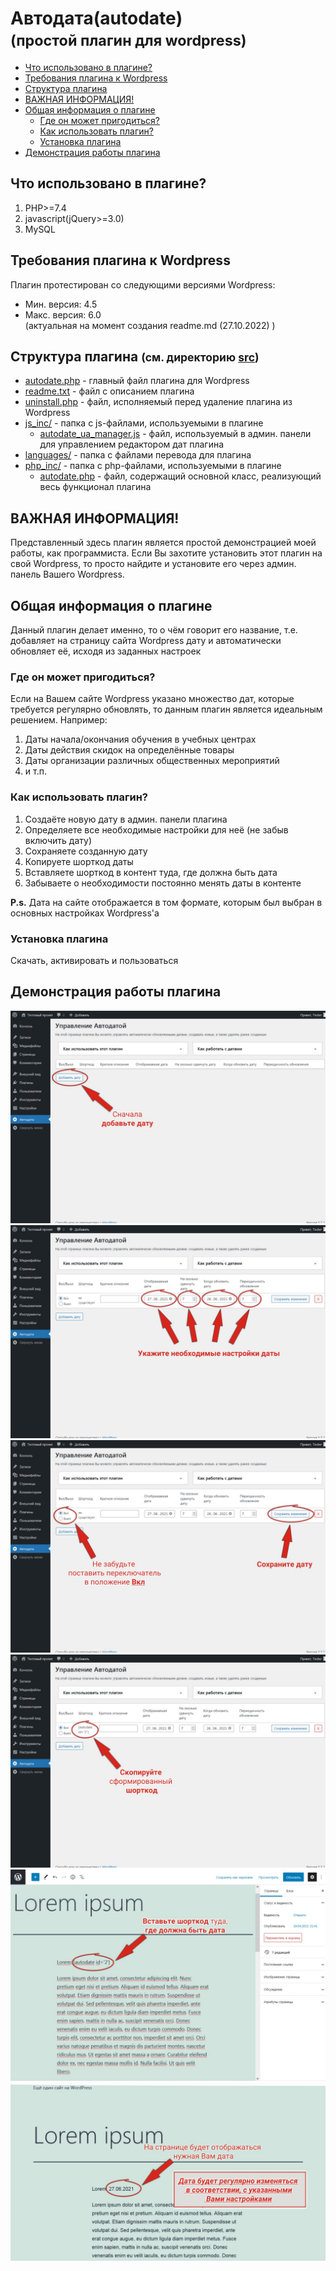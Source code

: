 <h1>Автодата(autodate)<br><small>(простой плагин для wordpress)</small></h1>
<ul>
    <li><a href="#languages_in_plugin_info">Что использовано в плагине?</a></li>
    <li><a href="#expectations_for_wp_info">Требования плагина к Wordpress</a></li>
    <li><a href="#files_structure_info">Структура плагина</a></li>
    <li><a href="#important_info">ВАЖНАЯ ИНФОРМАЦИЯ!</a></li>
    <li><a href="#general_info">Общая информация о плагине</a>
        <ul>
            <li><a href="#plugin_usage_info">Где он может пригодиться?</a></li>
            <li><a href="#plugin_know_how_info">Как использовать плагин?</a></li>
            <li><a href="#plugin_install_info">Установка плагина</a></li>
        </ul>
    </li>
    <li><a href="#plugin_demo_in_img">Демонстрация работы плагина</a></li>
</ul>
<h2 id="languages_in_plugin_info">Что использовано в плагине?</h2>
<ol>
    <li>PHP>=7.4</li>
    <li>javascript(jQuery>=3.0)</li>
    <li>MySQL</li>
</ol>
<h2 id="expectations_for_wp_info">Требования плагина к Wordpress</h2>
<p>Плагин протестирован со следующими версиями Wordpress:</p>
<ul>
    <li>Мин. версия: 4.5</li>
    <li>Макс. версия: 6.0<br>(актуальная на момент создания readme.md (27.10.2022) )</li>
</ul>
<h2 id="files_structure_info">Структура плагина <small>(см. директорию <a href="https://github.com/MonoBrainCell/autodate/tree/main/src" target="_blank">src</a>)</small></h2>
<ul>
    <li><a href="https://github.com/MonoBrainCell/autodate/blob/main/src/autodate.php" target="_blank">autodate.php</a> - главный файл плагина для Wordpress
    </li>
    <li><a href="https://github.com/MonoBrainCell/autodate/blob/main/src/readme.txt" target="_blank">readme.txt</a> - файл с описанием плагина
    </li>
    <li><a href="https://github.com/MonoBrainCell/autodate/blob/main/src/uninstall.php" target="_blank">uninstall.php</a> - файл, исполняемый перед удаление плагина из Wordpress
    </li>
    <li><a href="https://github.com/MonoBrainCell/autodate/tree/main/src/js_inc" target="_blank">js_inc/</a> - папка с js-файлами, используемыми в плагине
        <ul>
            <li><a href="https://github.com/MonoBrainCell/autodate/blob/main/src/js_inc/autodate_ua_manager.js" target="_blank">autodate_ua_manager.js</a> - файл, используемый в админ. панели для управлением редактором дат плагина</li>
        </ul>
    </li>
    <li><a href="https://github.com/MonoBrainCell/autodate/tree/main/src/languages" target="_blank">languages/</a> - папка с файлами перевода для плагина
    </li>
    <li><a href="https://github.com/MonoBrainCell/autodate/tree/main/src/php_inc" target="_blank">php_inc/</a> - папка с php-файлами, используемыми в плагине
        <ul>
            <li><a href="https://github.com/MonoBrainCell/autodate/blob/main/src/php_inc/autodate.php" target="_blank">autodate.php</a> - файл, содержащий основной класс, реализующий весь функционал плагина</li>
        </ul>
    </li>
</ul>

<h2 id="important_info">ВАЖНАЯ ИНФОРМАЦИЯ!</h2>
<p>Представленный здесь плагин является простой демонстрацией моей работы, как программиста. Если Вы захотите установить этот плагин на свой Wordpress, то просто найдите и установите его через админ. панель Вашего Wordpress.</p>

<h2 id="general_info">Общая информация о плагине</h2>
<p>Данный плагин делает именно, то о чём говорит его название, т.е. добавляет на страницу сайта Wordpress дату и автоматически обновляет её, исходя из заданных настроек</p>
<h3 id="plugin_usage_info">Где он может пригодиться?</h3>
<p>Если на Вашем сайте Wordpress указано множество дат, которые требуется регулярно обновлять, то данным плагин является идеальным решением. Например:</p>
<ol>
    <li>Даты начала/окончания обучения в учебных центрах</li>
    <li>Даты действия скидок на определённые товары</li>
    <li>Даты организации различных общественных мероприятий</li>
    <li>и т.п.</li>
</ol>
<h3 id="plugin_know_how_info">Как использовать плагин?</h3>
<ol>
    <li>Создаёте новую дату в админ. панели плагина</li>
    <li>Определяете все необходимые настройки для неё (не забыв включить дату)</li>
    <li>Сохраняете созданную дату</li>
    <li>Копируете шорткод даты</li>
    <li>Вставляете шорткод в контент туда, где должна быть дата</li>
    <li>Забываете о необходимости постоянно менять даты в контенте</li>
</ol>
<p><strong>P.s.</strong> Дата на сайте отображается в том формате, которым был выбран в основных настройках Wordpress'а</p>
<h3 id="plugin_install_info">Установка плагина</h3>
<p>Скачать, активировать и пользоваться</p>
<h2 id="plugin_demo_in_img">Демонстрация работы плагина</h2>
<div>
    <a href="demo_images/screenshot-7.jpg" title="Посмотреть в оригинальном размере"><img src="demo_images/screenshot-7.jpg" alt="демонстрация. шаг №1"></a>
    <a href="demo_images/screenshot-8.jpg" title="Посмотреть в оригинальном размере"><img src="demo_images/screenshot-8.jpg" alt="демонстрация. шаг №2"></a>
    <a href="demo_images/screenshot-9.jpg" title="Посмотреть в оригинальном размере"><img src="demo_images/screenshot-9.jpg" alt="демонстрация. шаг №3"></a>
    <a href="demo_images/screenshot-10.jpg" title="Посмотреть в оригинальном размере"><img src="demo_images/screenshot-10.jpg" alt="демонстрация. шаг №4"></a>
    <a href="demo_images/screenshot-11.jpg" title="Посмотреть в оригинальном размере"><img src="demo_images/screenshot-11.jpg" alt="демонстрация. шаг №5"></a>
    <a href="demo_images/screenshot-12.jpg" title="Посмотреть в оригинальном размере"><img src="demo_images/screenshot-12.jpg" alt="демонстрация. шаг №6"></a>
</div>